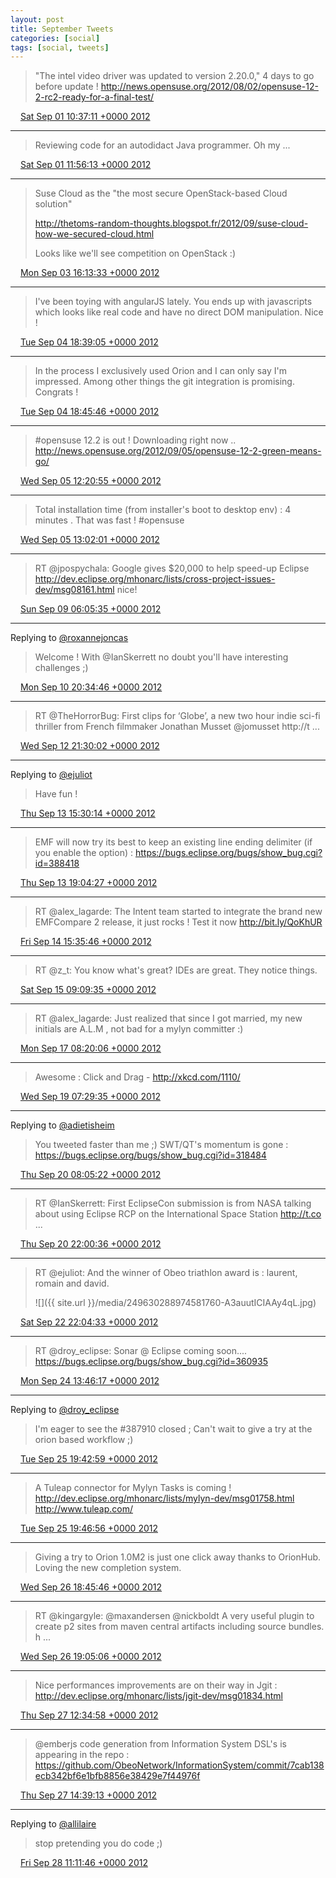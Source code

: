 ```yaml
---
layout: post
title: September Tweets
categories: [social]
tags: [social, tweets]
---
```


> "The intel video driver was updated to version 2.20.0,"  4 days to go before update ! http://news.opensuse.org/2012/08/02/opensuse-12-2-rc2-ready-for-a-final-test/

<img src="{{ site.url }}/media/tweet.ico" width="12" /> [Sat Sep 01 10:37:11 +0000 2012](https://twitter.com/bruncedric/status/241847163754274816)

----

> Reviewing code for an autodidact Java programmer. Oh my ...

<img src="{{ site.url }}/media/tweet.ico" width="12" /> [Sat Sep 01 11:56:13 +0000 2012](https://twitter.com/bruncedric/status/241867053609385984)

----

> Suse Cloud as the "the most secure OpenStack-based Cloud solution"
> 
> http://thetoms-random-thoughts.blogspot.fr/2012/09/suse-cloud-how-we-secured-cloud.html
> 
> Looks like we'll see competition on OpenStack :)

<img src="{{ site.url }}/media/tweet.ico" width="12" /> [Mon Sep 03 16:13:33 +0000 2012](https://twitter.com/bruncedric/status/242656586529640448)

----

> I've been toying with angularJS lately. You ends up with javascripts which looks like real code and have no direct DOM manipulation. Nice !

<img src="{{ site.url }}/media/tweet.ico" width="12" /> [Tue Sep 04 18:39:05 +0000 2012](https://twitter.com/bruncedric/status/243055600928448513)

----

> In the process I exclusively used Orion and I can only say I'm impressed. Among other things the git integration is promising. Congrats !

<img src="{{ site.url }}/media/tweet.ico" width="12" /> [Tue Sep 04 18:45:46 +0000 2012](https://twitter.com/bruncedric/status/243057280990461953)

----

> #opensuse 12.2 is out ! Downloading right now .. http://news.opensuse.org/2012/09/05/opensuse-12-2-green-means-go/

<img src="{{ site.url }}/media/tweet.ico" width="12" /> [Wed Sep 05 12:20:55 +0000 2012](https://twitter.com/bruncedric/status/243322818358558721)

----

> Total installation time (from installer's boot to desktop env) : 4 minutes . That was fast ! #opensuse

<img src="{{ site.url }}/media/tweet.ico" width="12" /> [Wed Sep 05 13:02:01 +0000 2012](https://twitter.com/bruncedric/status/243333164091723776)

----

> RT @jpospychala: Google gives $20,000  to help speed-up Eclipse  http://dev.eclipse.org/mhonarc/lists/cross-project-issues-dev/msg08161.html nice!

<img src="{{ site.url }}/media/tweet.ico" width="12" /> [Sun Sep 09 06:05:35 +0000 2012](https://twitter.com/bruncedric/status/244677914329743360)

----

Replying to [@roxannejoncas](https://twitter.com/IanSkerrett/status/245254600674926592)

> Welcome ! With @IanSkerrett no doubt you'll have interesting challenges ;)

<img src="{{ site.url }}/media/tweet.ico" width="12" /> [Mon Sep 10 20:34:46 +0000 2012](https://twitter.com/bruncedric/status/245259038428889088)

----

> RT @TheHorrorBug: First clips for ‘Globe’, a new two hour indie sci-fi thriller from French filmmaker Jonathan Musset @jomusset http://t ...

<img src="{{ site.url }}/media/tweet.ico" width="12" /> [Wed Sep 12 21:30:02 +0000 2012](https://twitter.com/bruncedric/status/245997725550780416)

----

Replying to [@ejuliot](https://twitter.com/ejuliot/status/246259180267257856)

> Have fun !

<img src="{{ site.url }}/media/tweet.ico" width="12" /> [Thu Sep 13 15:30:14 +0000 2012](https://twitter.com/bruncedric/status/246269563992436736)

----

> EMF will now try its best to keep an existing line ending delimiter (if you enable the option) : https://bugs.eclipse.org/bugs/show_bug.cgi?id=388418

<img src="{{ site.url }}/media/tweet.ico" width="12" /> [Thu Sep 13 19:04:27 +0000 2012](https://twitter.com/bruncedric/status/246323474648408065)

----

> RT @alex_lagarde: The Intent team started to integrate the brand new EMFCompare 2 release, it just rocks ! Test it now http://bit.ly/QoKhUR

<img src="{{ site.url }}/media/tweet.ico" width="12" /> [Fri Sep 14 15:35:46 +0000 2012](https://twitter.com/bruncedric/status/246633346027884544)

----

> RT @z_t: You know what's great? IDEs are great. They notice things.

<img src="{{ site.url }}/media/tweet.ico" width="12" /> [Sat Sep 15 09:09:35 +0000 2012](https://twitter.com/bruncedric/status/246898547100884992)

----

> RT @alex_lagarde: Just realized that since I got married, my new initials are A.L.M , not bad for a mylyn committer :)

<img src="{{ site.url }}/media/tweet.ico" width="12" /> [Mon Sep 17 08:20:06 +0000 2012](https://twitter.com/bruncedric/status/247610870253879296)

----

> Awesome : Click and Drag - http://xkcd.com/1110/

<img src="{{ site.url }}/media/tweet.ico" width="12" /> [Wed Sep 19 07:29:35 +0000 2012](https://twitter.com/bruncedric/status/248322934739972096)

----

Replying to [@adietisheim](https://twitter.com/adietisheim/status/248692918586572800)

> You tweeted faster than me ;)  SWT/QT's momentum is gone  : https://bugs.eclipse.org/bugs/show_bug.cgi?id=318484

<img src="{{ site.url }}/media/tweet.ico" width="12" /> [Thu Sep 20 08:05:22 +0000 2012](https://twitter.com/bruncedric/status/248694325205143552)

----

> RT @IanSkerrett: First EclipseCon submission is from NASA talking about using Eclipse RCP on the International Space Station http://t.co ...

<img src="{{ site.url }}/media/tweet.ico" width="12" /> [Thu Sep 20 22:00:36 +0000 2012](https://twitter.com/bruncedric/status/248904518836826113)

----

> RT @ejuliot: And the winner of Obeo triathlon award is : laurent, romain and david. 
> 
> ![]({{ site.url }}/media/249630288974581760-A3auutICIAAy4qL.jpg)

<img src="{{ site.url }}/media/tweet.ico" width="12" /> [Sat Sep 22 22:04:33 +0000 2012](https://twitter.com/bruncedric/status/249630288974581760)

----

> RT @droy_eclipse: Sonar @ Eclipse coming soon.... https://bugs.eclipse.org/bugs/show_bug.cgi?id=360935

<img src="{{ site.url }}/media/tweet.ico" width="12" /> [Mon Sep 24 13:46:17 +0000 2012](https://twitter.com/bruncedric/status/250229672544194560)

----

Replying to [@droy_eclipse](https://twitter.com/droy_eclipse/status/250680855180222464)

> I'm eager to see the #387910 closed ; Can't wait to give a try at the orion based workflow ;)

<img src="{{ site.url }}/media/tweet.ico" width="12" /> [Tue Sep 25 19:42:59 +0000 2012](https://twitter.com/bruncedric/status/250681824248991745)

----

> A Tuleap connector for Mylyn Tasks is coming ! http://dev.eclipse.org/mhonarc/lists/mylyn-dev/msg01758.html  http://www.tuleap.com/

<img src="{{ site.url }}/media/tweet.ico" width="12" /> [Tue Sep 25 19:46:56 +0000 2012](https://twitter.com/bruncedric/status/250682819234390016)

----

> Giving a try to Orion 1.0M2 is just one click away thanks to OrionHub. Loving the new completion system.

<img src="{{ site.url }}/media/tweet.ico" width="12" /> [Wed Sep 26 18:45:46 +0000 2012](https://twitter.com/bruncedric/status/251029816659279872)

----

> RT @kingargyle: @maxandersen @nickboldt A very useful plugin to create p2 sites from maven central artifacts including source bundles. h ...

<img src="{{ site.url }}/media/tweet.ico" width="12" /> [Wed Sep 26 19:05:06 +0000 2012](https://twitter.com/bruncedric/status/251034680936263680)

----

> Nice performances improvements are on their way in Jgit : http://dev.eclipse.org/mhonarc/lists/jgit-dev/msg01834.html

<img src="{{ site.url }}/media/tweet.ico" width="12" /> [Thu Sep 27 12:34:58 +0000 2012](https://twitter.com/bruncedric/status/251298886046584832)

----

> @emberjs code generation from Information System DSL's is appearing in the repo : https://github.com/ObeoNetwork/InformationSystem/commit/7cab138ecb342bf6e1bfb8856e38429e7f44976f

<img src="{{ site.url }}/media/tweet.ico" width="12" /> [Thu Sep 27 14:39:13 +0000 2012](https://twitter.com/bruncedric/status/251330155031699457)

----

Replying to [@allilaire](https://twitter.com/allilaire/status/251596241157373952)

> stop pretending you do code ;)

<img src="{{ site.url }}/media/tweet.ico" width="12" /> [Fri Sep 28 11:11:46 +0000 2012](https://twitter.com/bruncedric/status/251640337670496256)